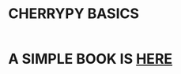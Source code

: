 <h1>CHERRYPY BASICS</h1>
<img src="https://wallpaperaccess.com/full/1704481.jpg" alt="">
<h1>A SIMPLE BOOK IS <a href="https://github.com/arihara-sudhan/cherrypy/blob/1c2fbe686c2d64723842775fde00ddae90da91ac/readME.pdf">HERE</a></h1>
